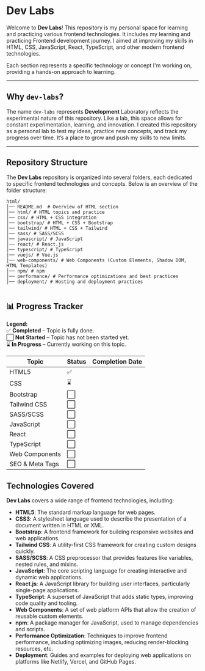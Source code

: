 # Dev Labs

Welcome to **Dev Labs**! This repository is my personal space for learning and practicing various frontend technologies. It includes my learning and practicing Frontend development journey. I aimed at improving my skills in HTML, CSS, JavaScript, React, TypeScript, and other modern frontend technologies.

Each section represents a specific technology or concept I'm working on, providing a hands-on approach to learning.

---

## Why **`dev-labs`**?

The name `dev-labs` represents **Development** Laboratory reflects the experimental nature of this repository. Like a lab, this space allows for constant experimentation, learning, and innovation. I created this repository as a personal lab to test my ideas, practice new concepts, and track my progress over time. It’s a place to grow and push my skills to new limits.

---

## Repository Structure

The **Dev Labs** repository is organized into several folders, each dedicated to specific frontend technologies and concepts. Below is an overview of the folder structure:

```
html/
│── README.md  # Overview of HTML section
│── html/ # HTML topics and practice
│── css/ # HTML + CSS integration
│── bootstrap/ # HTML + CSS + Bootstrap
│── tailwind/ # HTML + CSS + Tailwind
│── sass/ # SASS/SCSS
│── javascript/ # JavaScript
│── react/ # React.js
│── typescript/ # TypeScript
|── vuejs/ # Vue.js
│── web-components/ # Web Components (Custom Elements, Shadow DOM, HTML Templates)
│── npm/ # npm
│── performance/ # Performance optimizations and best practices
│── deployment/ # Hosting and deployment practices


```

## 📊 Progress Tracker

**Legend:**  
✅ **Completed** – Topic is fully done.  
⬜ **Not Started** – Topic has not been started yet.  
⌛ **In Progress** – Currently working on this topic.

| **Topic**       | **Status** | **Completion Date** |
| --------------- | ---------- | ------------------- |
| HTML5           | ✅         |                     |
| CSS             | ⌛         |                     |
| Bootstrap       | ⬜         |                     |
| Tailwind CSS    | ⬜         |                     |
| SASS/SCSS       | ⬜         |                     |
| JavaScript      | ⬜         |                     |
| React           | ⬜         |                     |
| TypeScript      | ⬜         |                     |
| Web Components  | ⬜         |                     |
| SEO & Meta Tags | ⬜         |                     |

## Technologies Covered

**Dev Labs** covers a wide range of frontend technologies, including:

- **HTML5**: The standard markup language for web pages.
- **CSS3**: A stylesheet language used to describe the presentation of a document written in HTML or XML.
- **Bootstrap**: A frontend framework for building responsive websites and web applications.
- **Tailwind CSS**: A utility-first CSS framework for creating custom designs quickly.
- **SASS/SCSS**: A CSS preprocessor that provides features like variables, nested rules, and mixins.
- **JavaScript**: The core scripting language for creating interactive and dynamic web applications.
- **React.js**: A JavaScript library for building user interfaces, particularly single-page applications.
- **TypeScript**: A superset of JavaScript that adds static types, improving code quality and tooling.
- **Web Components**: A set of web platform APIs that allow the creation of reusable custom elements.
- **npm**: A package manager for JavaScript, used to manage dependencies and scripts.
- **Performance Optimization**: Techniques to improve frontend performance, including optimizing images, reducing render-blocking resources, etc.
- **Deployment**: Guides and examples for deploying web applications on platforms like Netlify, Vercel, and GitHub Pages.
